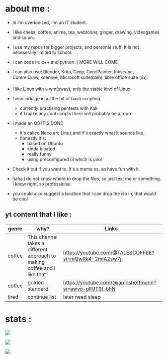 # about me :

- hi I'm overionised, I'm an IT student.
- I like chess, coffee, anime, tea, webtoons, ginger,  drawing, videogames and so on...
- I use my repos for bigger projects, and personal stuff. It is not neceserally limited to school.
- I can code in: c++ and python :( MORE WILL COME
- I can also use: Blender, Krita, Gimp, CorelPainter,  Inkscape, CorerelDraw, kdenlive, Microsoft suite(bleh), libre office suite (👍).
- I like Linux with a wm(sway), only the stable kind of Linux.
- I also indulge in a little bit of bash scripting
     - currently practising pentests with Kali
     - if I make any cool scripts there will probably be a repo
- I made an OS IT'S DONE
     - it's called Neco arc Linux and it's exactly what it sounds like.
     - honestly it's: 
        - based on Ubuntu
        - kinda bloated
        - really funny
        - using preconfigured i3 which is cool

- Check it out if you want to, it's a meme os, so have fun with it.

- haha I do not know where to drop the files, so just text me or something. I know right, so professional.
- you could also suggest a location that I can drop the iso in, that would be cool

## yt content that I like :

genre | why? | Links
----------------|-------------|-------
coffee | This channel takes a different approach to making coffee and I like that | https://youtube.com/@TALESCOFFEE?si=mQwRk4-2mlA2sw7j
coffee | golden standard | https://youtube.com/@jameshoffmann?si=awvo-plIUT9t_bhN
tired | continue list | later need sleep

# stats :

![](https://github-readme-stats.vercel.app/api?username=Overionised&theme=gruvbox&hide_border=true&include_all_commits=true&count_private=true)<br/>

![](https://github-readme-streak-stats.herokuapp.com/?user=Overionised&theme=gruvbox&hide_border=true)<br/>

![](https://github-readme-stats.vercel.app/api/top-langs/?username=Overionised&theme=gruvbox&hide_border=true&include_all_commits=true&count_private=true&layout=compact)